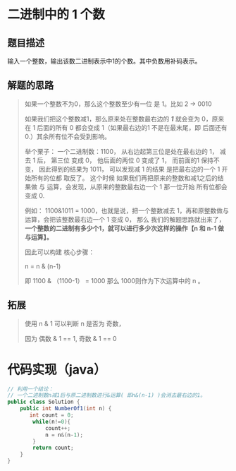 # 二进制中的 1 个数

## 题目描述

输入一个整数，输出该数二进制表示中1的个数。其中负数用补码表示。

## 解题的思路

> 如果一个整数不为0，那么这个整数至少有一位 是 1。比如 2 -> 0010
>
> 如果我们把这个整数减1，那么原来处在整数最右边的 ***1***  就会变为 0，原来在 1 后面的所有 0 都会变成 1（如果最右边的1 不是在最末尾，即 后面还有 0.）其余所有位不会受到影响。
>
> 举个栗子： 一个二进制数：1100， 从右边起第三位是处在最右边的 1， 减去 1 后， 第三位 变成 0， 他后面的两位 0 变成了 1， 而前面的1 保持不变， 因此得到的结果为 1011， 可以发现减 1 的结果 是把最右边的一个 1 开始所有的位都 取反了。 这个时候 如果我们再把原来的整数和减1之后的结果做 与 运算，会发现，从原来的整数最右边一个 1 那一位开始 所有位都会变成 0.
>
> 例如： 1100&1011 = 1000，也就是说，把一个整数减去 1，再和原整数做与运算，会把该整数最右边一个 1 变成 0， 那么 我们的解题思路就出来了， **一个整数的二进制有多少个1，就可以进行多少次这样的操作【n 和 n-1 做与运算】。**
>
> 因此可以构建 核心步骤：
>
> n = n & (n-1)
>
> 即 1100 & （1100-1） = 1000   那么 1000则作为下次运算中的 n 。 

## 拓展

> 使用 n & 1 可以判断 n 是否为 奇数，
>
> 因为  偶数 & 1 == 1,  奇数 & 1 == 0

# 代码实现（java）

```java
// 利用一个结论：
// 一个二进制数n减1后与原二进制数进行&运算( 即n&(n-1) )会消去最右边的1。
public class Solution {
    public int NumberOf1(int n) {
       int count = 0;
        while(n!=0){
            count++;
            n = n&(n-1);
        }
        return count;
    }
}
```

